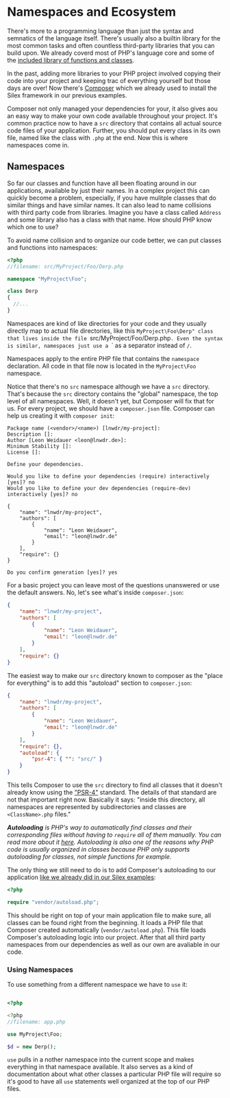 # Namespaces and Ecosystem

There's more to a programming language than just the syntax and semnatics of the language itself. There's usually also a builtin library for the most common tasks and often countless third-party libraries that you can build upon. We already coverd most of PHP's language core and some of the [included library of functions and classes](06_builtin_functions_and_classes.md).

In the past, adding more libraries to your PHP project involved copying their code into your project and keeping trac of everything yourself but those days are over! Now there's [Composer](https://getcomposer.org) which we already used to install the Silex framework in our previous examples.

Composer not only managed your dependencies for your, it also gives aou an easy way to make your own code available throughout your project. It's common practice now to have a `src` directory that contains all actual source code files of your application. Further, you should put every class in its own file, named like the class with `.php` at the end. Now this is where namespaces come in.

## Namespaces

So far our classes and function have all been floating around in our applications, available by just their names. In a complex project this can quickly become a problem, especially, if you have mulitple classes that do similar things and have similar names. It can also lead to name collisions with third party code from libraries. Imagine you have a class called `Address` and some library also has a class with that name. How should PHP know which one to use?

To avoid name collision and to organize our code better, we can put classes and functions into namespaces:

```php
<?php
//filename: src/MyProject/Foo/Derp.php

namespace "MyProject\Foo";

class Derp
{
  //...
}
```

Namespaces are kind of like directories for your code and they usually directly map to actual file directories, like this `MyProject\Foo\Derp" class that lives inside the file `src/MyProject/Foo/Derp.php`. Even the syntax is similar, namespaces just use a `\` as a separator instead of `/`.

Namespaces apply to the entire PHP file that contains the `namespace` declaration. All code in that file now is located in the `MyProject\Foo` namespace.

Notice that there's no `src` namespace although we have a `src` directory. That's because the `src` directory contains the "global" namespace, the top level of all namespaces. Well, it doesn't yet, but Composer will fix that for us. For every project, we should have a `composer.json` file. Composer can help us creating it with `composer init`:

```
Package name (<vendor>/<name>) [lnwdr/my-project]:
Description []:
Author [Leon Weidauer <leon@lnwdr.de>]:
Minimum Stability []:
License []:

Define your dependencies.

Would you like to define your dependencies (require) interactively [yes]? no
Would you like to define your dev dependencies (require-dev) interactively [yes]? no

{
    "name": "lnwdr/my-project",
    "authors": [
        {
            "name": "Leon Weidauer",
            "email": "leon@lnwdr.de"
        }
    ],
    "require": {}
}

Do you confirm generation [yes]? yes
```

For a basic project you can leave most of the questions unanswered or use the default answers. No, let's see what's inside `composer.json`:

```json
{
    "name": "lnwdr/my-project",
    "authors": [
        {
            "name": "Leon Weidauer",
            "email": "leon@lnwdr.de"
        }
    ],
    "require": {}
}
```

The easiest way to make our `src` directory known to composer as the "place for everything" is to add this "autoload" section to `composer.json`:
```json
{
    "name": "lnwdr/my-project",
    "authors": [
        {
            "name": "Leon Weidauer",
            "email": "leon@lnwdr.de"
        }
    ],
    "require": {},
    "autoload": {
        "psr-4": { "": "src/" }
    }
}
```

This tells Composer to use the `src` directory to find all classes that it doesn't already know using the ["PSR-4"](http://www.php-fig.org/psr/psr-4/) standard. The details of that standard are not that important right now. Basically it says: "inside this directory, all namespaces are represented by subdirectories and classes are `<ClassName>.php` files."

*__Autoloading__ is PHP's way to autamatically find classes and their corresponding files without having to `require` all of them manually. You can read more about it [here](http://php.net/manual/en/language.oop5.autoload.php). Autoloading is also one of the reasons why PHP code is usually organized in classes because PHP only supports autoloading for classes, not simple functions for example.*

The only thing we still need to do is to add Composer's autoloading to our application [like we already did in our Silex examples](03_a_web_application.md):

```php
<?php

require "vendor/autoload.php";
```

This should be right on top of your main application file to make sure, all classes can be found right from the beginning. It loads a PHP file that Composer created automatically (`vendor/autoload.php`). This file loads Composer's autoloading logic into our project. After that all third party namespaces from our dependencies as well as our own are avaliable in our code.

### Using Namespaces

To use something from a different namespace we have to `use` it:

```php

<?php

<?php
//filename: app.php

use MyProject\Foo;

$d = new Derp();
```

`use` pulls in a nother namespace into the current scope and makes everything in that namespace available. It also serves as a kind of documentation about what other classes a particular PHP file will require so it's good to have all `use` statements well organized at the top of our PHP files.
